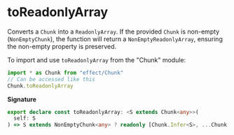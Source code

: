 # toReadonlyArray

Converts a `Chunk` into a `ReadonlyArray`. If the provided `Chunk` is
non-empty (`NonEmptyChunk`), the function will return a
`NonEmptyReadonlyArray`, ensuring the non-empty property is preserved.

To import and use `toReadonlyArray` from the "Chunk" module:

```ts
import * as Chunk from "effect/Chunk"
// Can be accessed like this
Chunk.toReadonlyArray
```

**Signature**

```ts
export declare const toReadonlyArray: <S extends Chunk<any>>(
  self: S
) => S extends NonEmptyChunk<any> ? readonly [Chunk.Infer<S>, ...Chunk.Infer<S>[]] : readonly Chunk.Infer<S>[]
```
